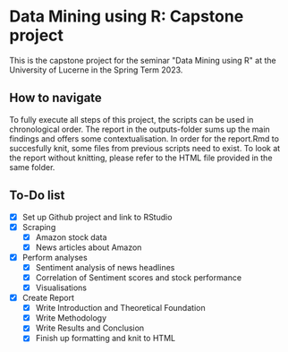 # Data Mining using R: Capstone project
This is the capstone project for the seminar "Data Mining using R" at the University of Lucerne in the Spring Term 2023.

## How to navigate
To fully execute all steps of this project, the scripts can be used in chronological order. The report in the outputs-folder sums up the main findings and offers some contextualisation. In order for the report.Rmd to succesfully knit, some files from previous scripts need to exist. To look at the report without knitting, please refer to the HTML file provided in the same folder.

## To-Do list
- [x] Set up Github project and link to RStudio
- [x] Scraping
  - [x] Amazon stock data
  - [x] News articles about Amazon
- [x] Perform analyses
  - [x] Sentiment analysis of news headlines
  - [x] Correlation of Sentiment scores and stock performance
  - [x] Visualisations
- [x] Create Report
  - [x] Write Introduction and Theoretical Foundation
  - [x] Write Methodology
  - [x] Write Results and Conclusion
  - [x] Finish up formatting and knit to HTML
